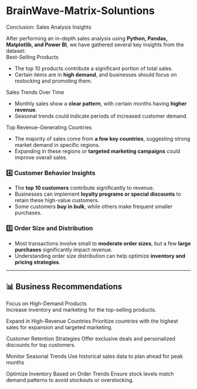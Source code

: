 # BrainWave-Matrix-Soluntions
 Conclusion: Sales Analysis Insights

After performing an in-depth sales analysis using **Python, Pandas, Matplotlib, and Power BI**, we have gathered several key insights from the dataset:  
 Best-Selling Products
- The top 10 products contribute a significant portion of total sales.  
- Certain items are in **high demand**, and businesses should focus on restocking and promoting them.  

 Sales Trends Over Time
- Monthly sales show a **clear pattern**, with certain months having **higher revenue**.  
- Seasonal trends could indicate periods of increased customer demand.  

Top Revenue-Generating Countries
- The majority of sales come from **a few key countries**, suggesting strong market demand in specific regions.  
- Expanding in these regions or **targeted marketing campaigns** could improve overall sales.  

### **4️⃣ Customer Behavior Insights**
- The **top 10 customers** contribute significantly to revenue.  
- Businesses can implement **loyalty programs or special discounts** to retain these high-value customers.  
- Some customers **buy in bulk**, while others make frequent smaller purchases.  

### **5️⃣ Order Size and Distribution**
- Most transactions involve small to **moderate order sizes**, but a few **large purchases** significantly impact revenue.  
- Understanding order size distribution can help optimize **inventory and pricing strategies**.  

---

## **📊 Business Recommendations**
Focus on High-Demand Products  
 Increase inventory and marketing for the top-selling products.  

Expand in High-Revenue Countries
 Prioritize countries with the highest sales for expansion and targeted marketing.  

Customer Retention Strategies
 Offer exclusive deals and personalized discounts for top customers.  

Monitor Seasonal Trends
Use historical sales data to plan ahead for peak months

Optimize Inventory Based on Order Trends
Ensure stock levels match demand patterns to avoid stockouts or overstocking.  
